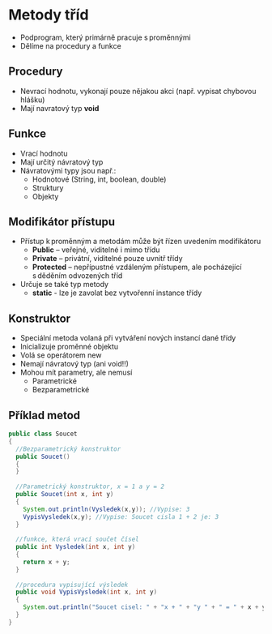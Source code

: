 # Metody tříd 
* Podprogram, který primárně pracuje s proměnnými 
* Dělíme na procedury a funkce

## Procedury
* Nevrací hodnotu, vykonají pouze nějakou akci (např. vypisat chybovou hlášku)
* Mají navratový typ **void** 

## Funkce
* Vrací hodnotu
* Mají určitý návratový typ
* Návratovými typy jsou např.:
  *  Hodnotové (String, int, boolean, double)
  *  Struktury
  *  Objekty

## Modifikátor přístupu
* Přístup k proměnným a metodám může být řízen uvedením modifikátoru
  * **Public** – veřejné, viditelné i mimo třídu 
  * **Private** – privátní, viditelné pouze uvnitř třídy 
  * **Protected** – nepřípustné vzdáleným přístupem, ale pocházející s děděním odvozených tříd
* Určuje se také typ metody
  * **static** - lze je zavolat bez vytvořenní instance třídy
  
## Konstruktor 
* Speciální metoda volaná při vytváření nových instancí dané třídy 
* Inicializuje proměnné objektu 
* Volá se operátorem new 
* Nemají návratový typ (ani void!!) 
* Mohou mít parametry, ale nemusí 
  * Parametrické 
  * Bezparametrické

## Příklad metod
```java
public class Soucet
{
  //Bezparametrický konstruktor
  public Soucet()
  {
  }
  
  //Parametrický konstruktor, x = 1 a y = 2
  public Soucet(int x, int y) 
  { 
    System.out.println(Vysledek(x,y)); //Vypise: 3
    VypisVysledek(x,y); //Vypise: Soucet cisla 1 + 2 je: 3
  }
  
  //funkce, která vrací součet čísel
  public int Vysledek(int x, int y)
  {
    return x + y;
  }
  
  //procedura vypisující výsledek
  public void VypisVysledek(int x, int y)
  {
    System.out.println("Soucet cisel: " + "x + " + "y " + " = " + x + y);
  }
}
